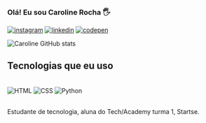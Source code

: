 ### Olá! Eu sou Caroline Rocha 🖐️

[![instagram](https://img.shields.io/badge/Instagram-E4405F?style=for-the-badge&logo=instagram&logoColor=white)](https://instagram.com/rocha.hc)
[![linkedin](https://img.shields.io/badge/LinkedIn-0077B5?style=for-the-badge&logo=linkedin&logoColor=white)](https://instagram.com/caroline-rocha)
[![codepen](https://img.shields.io/badge/Codepen-000000?style=for-the-badge&logo=codepen&logoColor=white)](https://instagram.com/carolhr)


![Caroline GitHub stats](https://github-readme-stats.vercel.app/api?username=carolhr&show_icons=true&theme=radical)

## Tecnologias que eu uso

<div style="display: inline_bloch"><br/>
  <img align="center" alt="HTML" src= https://img.shields.io/badge/HTML-239120?style=for-the-badge&logo=html5&logoColor=white />
   <img align="center" alt="CSS" src= https://img.shields.io/badge/CSS3-1572B6?style=for-the-badge&logo=css3&logoColor=white />
   <img align="center" alt="Python" src=https://img.shields.io/badge/Python-14354C?style=for-the-badge&logo=python&logoColor=white />
</div><br/>


Estudante de tecnologia, aluna do Tech/Academy turma 1, Startse.
